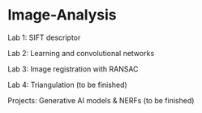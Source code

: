 # Image-Analysis

Lab 1: SIFT descriptor

Lab 2: Learning and convolutional networks

Lab 3: Image registration with RANSAC

Lab 4: Triangulation (to be finished)

Projects: Generative AI models & NERFs (to be finished)

